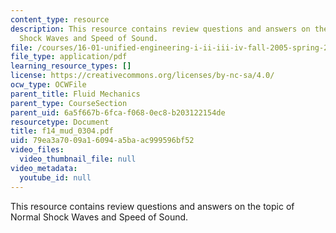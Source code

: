 ```yaml
---
content_type: resource
description: This resource contains review questions and answers on the topic of Normal
  Shock Waves and Speed of Sound.
file: /courses/16-01-unified-engineering-i-ii-iii-iv-fall-2005-spring-2006/79ea3a7009a16094a5baac999596bf52_f14_mud_0304.pdf
file_type: application/pdf
learning_resource_types: []
license: https://creativecommons.org/licenses/by-nc-sa/4.0/
ocw_type: OCWFile
parent_title: Fluid Mechanics
parent_type: CourseSection
parent_uid: 6a5f667b-6fca-f068-0ec8-b203122154de
resourcetype: Document
title: f14_mud_0304.pdf
uid: 79ea3a70-09a1-6094-a5ba-ac999596bf52
video_files:
  video_thumbnail_file: null
video_metadata:
  youtube_id: null
---
```

This resource contains review questions and answers on the topic of Normal Shock Waves and Speed of Sound.